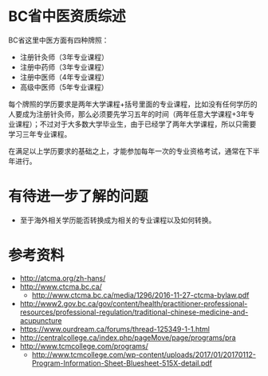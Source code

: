 # BC省中医资质综述BC省这里中医方面有四种牌照：* 注册针灸师（3年专业课程）* 注册中药师（3年专业课程）* 注册中医师（4年专业课程）* 高级中医师（5年专业课程）每个牌照的学历要求是两年大学课程+括号里面的专业课程，比如没有任何学历的人要成为注册针灸师，那么必须要先学习五年的时间（两年任意大学课程+3年专业课程）；不过对于大多数大学毕业生，由于已经学了两年大学课程，所以只需要学习三年专业课程。在满足以上学历要求的基础之上，才能参加每年一次的专业资格考试，通常在下半年进行。# 有待进一步了解的问题* 至于海外相关学历能否转换成为相关的专业课程以及如何转换。# 参考资料* http://atcma.org/zh-hans/* http://www.ctcma.bc.ca/    * http://www.ctcma.bc.ca/media/1296/2016-11-27-ctcma-bylaw.pdf* http://www2.gov.bc.ca/gov/content/health/practitioner-professional-resources/professional-regulation/traditional-chinese-medicine-and-acupuncture* https://www.ourdream.ca/forums/thread-125349-1-1.html* http://centralcollege.ca/index.php/pageMove/page/programs/pra* http://www.tcmcollege.com/programs/    * http://www.tcmcollege.com/wp-content/uploads/2017/01/20170112-Program-Information-Sheet-Bluesheet-515X-detail.pdf